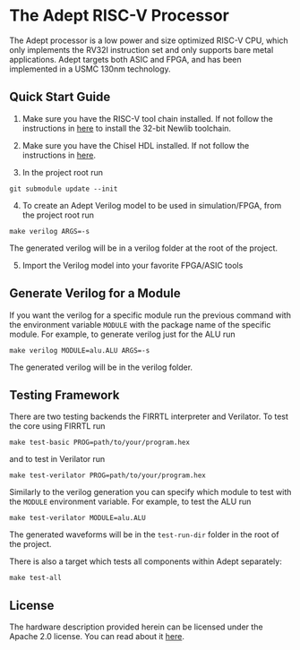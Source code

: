 # The Adept RISC-V Processor

The Adept processor is a low power and size optimized RISC-V CPU, which only
implements the RV32I instruction set and only supports bare metal applications.
Adept targets both ASIC and FPGA, and has been implemented in a USMC 130nm
technology.

## Quick Start Guide

1. Make sure you have the RISC-V tool chain installed. If not follow the instructions in [here](https://github.com/riscv/riscv-tools) to install the 32-bit Newlib toolchain.

2. Make sure you have the Chisel HDL installed. If not follow the instructions in [here](https://github.com/freechipsproject/chisel3/wiki/Installation%20Preparation).

3. In the project root run

```
git submodule update --init
```

4. To create an Adept Verilog model to be used in simulation/FPGA, from the project root run

```
make verilog ARGS=-s
```

The generated verilog will be in a verilog folder at the root of the project.

5. Import the Verilog model into your favorite FPGA/ASIC tools


## Generate Verilog for a Module

If you want the
verilog for a specific module run the previous command with the environment
variable `MODULE` with the package name of the specific module. For example, to
generate verilog just for the ALU run 

```
make verilog MODULE=alu.ALU ARGS=-s
```

The generated verilog will be in the verilog folder.


## Testing Framework

There are two testing backends the FIRRTL interpreter and Verilator. To test the
core using FIRRTL run 

```
make test-basic PROG=path/to/your/program.hex
``` 

and to test in Verilator run 

```
make test-verilator PROG=path/to/your/program.hex
```


Similarly to the verilog generation you can specify which
module to test with the `MODULE` environment variable. For example, to test the
ALU run 

```
make test-verilator MODULE=alu.ALU 
```

The generated waveforms will be in the `test-run-dir` folder in the root of the project.

There is also a target which tests all components within Adept separately: 

```
make test-all
```


## License

The hardware description provided herein can be licensed under the Apache 2.0
license. You can read about it [here](LICENSE).

